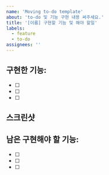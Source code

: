 ```yaml
---
name: 'Moving to-do template'
about: 'to-do 및 기능 구현 내용 써주세요.'
title: '[이름] 구현할 기능 및 해야 할일'
labels:
  - feature
  - to-do
assignees: ''
---
```


## 구현한 기능:
- [ ]
- [ ]
- [ ]

## 스크린샷


## 남은 구현해야 할 기능:
- [ ]
- [ ]
- [ ]

